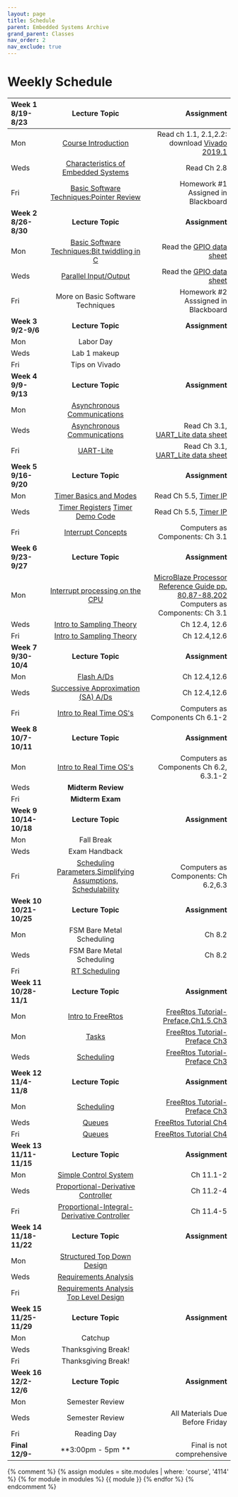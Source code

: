 ```yaml
---
layout: page
title: Schedule
parent: Embedded Systems Archive
grand_parent: Classes
nav_order: 2
nav_exclude: true
---
```


# Weekly Schedule

| Week 1 8/19-8/23        | Lecture Topic                          | Assignment           |
| :---------------------- | :------------------------------------: | --------------------:|
| Mon   | [Course Introduction](../../_modules/eecs-4114/4114_intro_F24.pdf) |  Read ch 1.1, 2.1,2.2: download [Vivado 2019.1](https://www.xilinx.com/support/download/index.html/content/xilinx/en/downloadNav/vivado-design-tools/archive.html)     |
| Weds  | [Characteristics of Embedded Systems](../../_modules/eecs-4114/4114_emboverview2_F23.pdf) |  Read Ch 2.8 |
| Fri   | [Basic Software Techniques:Pointer Review](../../_modules/eecs-4114/Pointers.pdf) | Homework #1 Assigned in Blackboard   |
| **Week 2 8/26-8/30**    |  **Lecture Topic**                     | **Assignment**       |
| Mon   | [Basic Software Techniques:Bit twiddling in C](../../_modules/eecs-4114/4114_bit_twiddling.pdf) |  Read the [GPIO data sheet](../../_modules/eecs-4114/data-sheets/axi-gpio.pdf)    |
| Weds  | [Parallel Input/Output](../../_modules/eecs-4114/4114_gpio.pdf) |  Read the [GPIO data sheet](../../_modules/eecs-4114/data-sheets/axi-gpio.pdf) |
| Fri   | More on Basic Software Techniques |  Homework #2 Asssigned in Blackboard  |
| **Week 3 9/2-9/6**      | **Lecture Topic**                      | **Assignment**       |
| Mon   | Labor Day       |      |
| Weds  | Lab 1 makeup    |      |
| Fri   | Tips on Vivado  |      |
| **Week 4 9/9-9/13**     | **Lecture Topic**                      | **Assignment**       |
| Mon   | [Asynchronous Communications](../../_modules/eecs-4114/4114asynch.pdf) |  |
| Weds  | [Asynchronous Communications](../../_modules/eecs-4114/4114asynch.pdf) | Read Ch 3.1, [UART_Lite data sheet](../../_modules/eecs-4114/data-sheets/pg142-axi-uartlite.pdf) |
| Fri   | [UART-Lite](../../_modules/eecs-4114/4114uart-lite-1.pdf) |  Read Ch 3.1, [UART_Lite data sheet](../../_modules/eecs-4114/data-sheets/pg142-axi-uartlite.pdf) |
| **Week 5 9/16-9/20**    | **Lecture Topic**                      | **Assignment**       |
| Mon   | [Timer Basics and Modes](../../_modules/eecs-4114/4114timers.pdf) | Read Ch 5.5, [Timer IP](../../_modules/eecs-4114/data-sheets/pg079-axi-timer.pdf) |
| Weds  | [Timer Registers](../../_modules/eecs-4114/4114timers.pdf) [Timer Demo Code](../../_modules/eecs-4114/timer-demo.pdf)| Read Ch 5.5, [Timer IP](../../_modules/eecs-4114/data-sheets/pg079-axi-timer.pdf) |
| Fri   |   [Interrupt Concepts](../../_modules/eecs-4114/4114-Interrupts-axi.pdf) | Computers as Components: Ch 3.1 |
| **Week 6 9/23-9/27**    | **Lecture Topic**                      | **Assignment**       |
| Mon   | [Interrupt processing on the CPU](../../_modules/eecs-4114/4114-Interrupts-axi.pdf) | [MicroBlaze Processor Reference Guide pp. 80,87-88,202](https://www.amd.com/content/dam/xilinx/support/documents/sw_manuals/xilinx2021_2/ug984-vivado-microblaze-ref.pdf) <br> Computers as Components: Ch 3.1  |
| Weds   | [Intro to Sampling Theory](../../_modules/eecs-4114/AtoD.pdf) | Ch 12.4, 12.6 |
| Fri | [Intro to Sampling Theory](../../_modules/eecs-4114/AtoD.pdf) |Ch 12.4,12.6 |
| **Week 7 9/30-10/4**    | **Lecture Topic**                      | **Assignment**       |
| Mon   | [Flash A/Ds](../../_modules/eecs-4114/AtoD.pdf) |  Ch 12.4,12.6  |
| Weds  | [Successive Approximation (SA) A/Ds](../../_modules/eecs-4114/AtoD.pdf) | Ch 12.4,12.6  |
| Fri   |  [Intro to Real Time OS's](../../_modules/eecs-4114/4114OS-1.pdf)|  Computers as Components Ch 6.1-2  |
| **Week 8 10/7-10/11**   | **Lecture Topic**                      | **Assignment**       |
| Mon   |   [Intro to Real Time OS's](../../_modules/eecs-4114/4114OS-1.pdf)|  Computers as Components Ch 6.2, 6.3.1-2  |
| Weds  | **Midterm Review** |   |
| Fri   | **Midterm Exam**   |   |
| **Week 9 10/14-10/18**  | **Lecture Topic**                      | **Assignment**       |
| Mon   | Fall Break      |   |
| Weds  | Exam Handback   |   |
| Fri   |  [Scheduling Parameters,Simplifying Assumptions, Schedulability](../../_modules/eecs-4114/4114OS-1.pdf)    |   Computers as Components: Ch 6.2,6.3    |
| **Week 10 10/21-10/25** |  **Lecture Topic**                     | **Assignment**       |
| Mon   |  FSM Bare Metal Scheduling  |   Ch 8.2      |
| Weds  |  FSM Bare Metal Scheduling   |  Ch 8.2       |
| Fri   |  [RT Scheduling](../../_modules/eecs-4114/4114OS-1.pdf)  |         |
| **Week 11 10/28-11/1**  | **Lecture Topic**                      | **Assignment**       |
| Mon   |  [Intro to FreeRtos](../../_modules/eecs-4114/freeRtos.pdf)| [FreeRtos Tutorial-Preface,Ch1.5,Ch3](../../_modules/eecs-4114/161204_Mastering_the_FreeRTOS_Real_Time_Kernel-A_Hands-On_Tutorial_Guide.pdf) |
| Mon   |  [Tasks](../../_modules/eecs-4114/freeRtos.pdf)   |  [FreeRtos Tutorial-Preface Ch3](../../_modules/eecs-4114/161204_Mastering_the_FreeRTOS_Real_Time_Kernel-A_Hands-On_Tutorial_Guide.pdf) |
| Weds  |  [Scheduling](../../_modules/eecs-4114/freeRtos.pdf) |  [FreeRtos Tutorial-Preface Ch3](../../_modules/eecs-4114/161204_Mastering_the_FreeRTOS_Real_Time_Kernel-A_Hands-On_Tutorial_Guide.pdf) |
| **Week 12 11/4-11/8**   | **Lecture Topic**                      | **Assignment**       |
| Mon   |   [Scheduling](../../_modules/eecs-4114/freeRtos.pdf)        | [FreeRtos Tutorial-Preface Ch3](../../_modules/eecs-4114/161204_Mastering_the_FreeRTOS_Real_Time_Kernel-A_Hands-On_Tutorial_Guide.pdf)   |
| Weds  |    [Queues](../../_modules/eecs-4114/Queues2.pdf)    | [FreeRtos Tutorial Ch4](../../_modules/eecs-4114/161204_Mastering_the_FreeRTOS_Real_Time_Kernel-A_Hands-On_Tutorial_Guide.pdf) |
| Fri   | [Queues](../../_modules/eecs-4114/Queues2.pdf)         | [FreeRtos Tutorial Ch4](../../_modules/eecs-4114/161204_Mastering_the_FreeRTOS_Real_Time_Kernel-A_Hands-On_Tutorial_Guide.pdf) |
| **Week 13 11/11-11/15** | **Lecture Topic**                      | **Assignment**       |
| Mon   | [Simple Control System](../../_modules/eecs-4114/PIDcontrol.pdf)| Ch 11.1-2     |
| Weds  | [Proportional-Derivative Controller](../../_modules/eecs-4114/PIDcontrol.pdf) | Ch 11.2-4 |
| Fri   | [Proportional-Integral-Derivative Controller](../../_modules/eecs-4114/PIDcontrol.pdf)| Ch 11.4-5 |
| **Week 14 11/18-11/22** | **Lecture Topic**                      | **Assignment**       |
| Mon   | [Structured Top Down Design](../../_modules/eecs-4114/top-down-design.pdf)  |
| Weds  | [Requirements Analysis](../../_modules/eecs-4114/requirements.pdf)|  |
| Fri   | [Requirements Analysis](../../_modules/eecs-4114/requirements.pdf) <br> [Top Level Design](../../_modules/eecs-4114/toplevel.pdf) | |
| **Week 15 11/25-11/29** | **Lecture Topic**                      | **Assignment**       |
| Mon   | Catchup |   |
| Weds  | Thanksgiving Break! |   |
| Fri   | Thanksgiving Break! |   |
| **Week 16 12/2-12/6**   | **Lecture Topic**                      | **Assignment**       |
| Mon   | Semester Review  |   |
| Weds  | Semester Review | All Materials Due Before Friday |
| Fri   | Reading Day     |   |
| **Final 12/9-**         | **3:00pm - 5pm **                      | Final is not comprehensive |


{% comment %}
{% assign modules = site.modules | where: 'course', '4114' %}
{% for module in modules %}
  {{ module }}
{% endfor %}
{% endcomment %}
